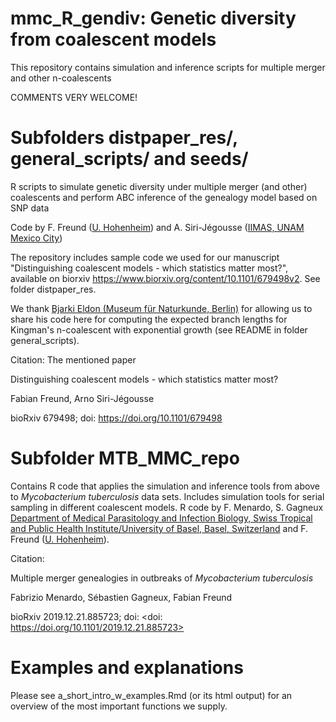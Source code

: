 # mmc_R_gendiv: Genetic diversity from coalescent models

This repository contains simulation and inference scripts for multiple merger and other n-coalescents

COMMENTS VERY WELCOME! 

# Subfolders distpaper_res/, general_scripts/ and seeds/

R scripts to simulate genetic diversity under multiple merger (and other) coalescents and perform ABC inference of the genealogy model based on SNP data 

Code by F. Freund ([U. Hohenheim](http://evoplant.uni-hohenheim.de/people/freund/)) and A. Siri-Jégousse ([IIMAS, UNAM Mexico City](http://sigma.iimas.unam.mx/arno/))

The repository includes sample code we used for our manuscript "Distinguishing coalescent models - which statistics matter most?", available on biorxiv <https://www.biorxiv.org/content/10.1101/679498v2>. See folder distpaper_res.

We thank [Bjarki Eldon (Museum für Naturkunde, Berlin)](http://page.math.tu-berlin.de/~eldon/index.html) for allowing us to share his code here for computing the expected branch lengths for Kingman's n-coalescent with exponential growth (see README in folder general_scripts). 

Citation: The mentioned paper

Distinguishing coalescent models - which statistics matter most?

Fabian Freund, Arno Siri-Jégousse

bioRxiv 679498; doi: <https://doi.org/10.1101/679498>

# Subfolder MTB_MMC_repo

Contains R code that applies the simulation and inference tools from above to *Mycobacterium tuberculosis* data sets. Includes simulation tools for serial sampling in different coalescent models.
R code by F. Menardo, S. Gagneux [Department of Medical Parasitology and Infection Biology, Swiss Tropical and Public Health Institute/University of Basel, Basel, Switzerland](https://www.swisstph.ch/en/about/mpi/tuberculosis-research/) and F. Freund  ([U. Hohenheim](http://evoplant.uni-hohenheim.de/people/freund/)).

Citation:

Multiple merger genealogies in outbreaks of *Mycobacterium tuberculosis*

Fabrizio Menardo, Sébastien Gagneux, Fabian Freund

bioRxiv 2019.12.21.885723; doi: <doi: https://doi.org/10.1101/2019.12.21.885723>

# Examples and explanations
Please see a_short_intro_w_examples.Rmd (or its html output) for an overview of the most important functions we supply.